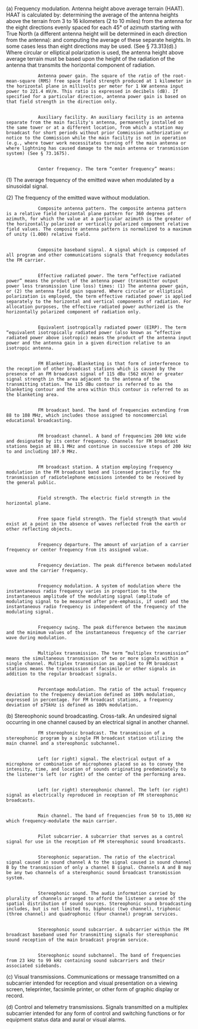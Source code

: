 (a) Frequency modulation.
                Antenna height above average terrain (HAAT). HAAT is calculated by: determining the average of the antenna heights above the terrain from 3 to 16 kilometers (2 to 10 miles) from the antenna for the eight directions evenly spaced for each 45° of azimuth starting with True North (a different antenna height will be determined in each direction from the antenna): and computing the average of these separate heights. In some cases less than eight directions may be used. (See § 73.313(d).) Where circular or elliptical polarization is used, the antenna height above average terrain must be based upon the height of the radiation of the antenna that transmits the horizontal component of radiation.


                Antenna power gain. The square of the ratio of the root-mean-square (RMS) free space field strength produced at 1 kilometer in the horizontal plane in millivolts per meter for 1 kW antenna input power to 221.4 mV/m. This ratio is expressed in decibels (dB). If specified for a particular direction, antenna power gain is based on that field strength in the direction only.


                Auxiliary facility. An auxiliary facility is an antenna separate from the main facility's antenna, permanently installed on the same tower or at a different location, from which a station may broadcast for short periods without prior Commission authorization or notice to the Commission while the main facility is not in operation (e.g., where tower work necessitates turning off the main antenna or where lightning has caused damage to the main antenna or transmission system) (See § 73.1675).


                Center frequency. The term “center frequency” means:

(1) The average frequency of the emitted wave when modulated by a sinusoidal signal.

(2) The frequency of the emitted wave without modulation.


                Composite antenna pattern. The composite antenna pattern is a relative field horizontal plane pattern for 360 degrees of azimuth, for which the value at a particular azimuth is the greater of the horizontally polarized or vertically polarized component relative field values. The composite antenna pattern is normalized to a maximum of unity (1.000) relative field.


                Composite baseband signal. A signal which is composed of all program and other communications signals that frequency modulates the FM carrier.


                Effective radiated power. The term “effective radiated power” means the product of the antenna power (transmitter output power less transmission line loss) times: (1) The antenna power gain, or (2) the antenna field gain squared. Where circular or elliptical polarization is employed, the term effective radiated power is applied separately to the horizontal and vertical components of radiation. For allocation purposes, the effective radiated power authorized is the horizontally polarized component of radiation only.


                Equivalent isotropically radiated power (EIRP). The term “equivalent isotropically radiated power (also known as “effective radiated power above isotropic) means the product of the antenna input power and the antenna gain in a given direction relative to an isotropic antenna.


                FM Blanketing. Blanketing is that form of interference to the reception of other broadcast stations which is caused by the presence of an FM broadcast signal of 115 dBu (562 mV/m) or greater signal strength in the area adjacent to the antenna of the transmitting station. The 115 dBu contour is referred to as the blanketing contour and the area within this contour is referred to as the blanketing area.


                FM broadcast band. The band of frequencies extending from 88 to 108 MHz, which includes those assigned to noncommercial educational broadcasting.


                FM broadcast channel. A band of frequencies 200 kHz wide and designated by its center frequency. Channels for FM broadcast stations begin at 88.1 MHz and continue in successive steps of 200 kHz to and including 107.9 MHz.


                FM broadcast station. A station employing frequency modulation in the FM broadcast band and licensed primarily for the transmission of radiotelephone emissions intended to be received by the general public.


                Field strength. The electric field strength in the horizontal plane.


                Free space field strength. The field strength that would exist at a point in the absence of waves reflected from the earth or other reflecting objects.


                Frequency departure. The amount of variation of a carrier frequency or center frequency from its assigned value.


                Frequency deviation. The peak difference between modulated wave and the carrier frequency.


                Frequency modulation. A system of modulation where the instantaneous radio frequency varies in proportion to the instantaneous amplitude of the modulating signal (amplitude of modulating signal to be measured after pre-emphasis, if used) and the instantaneous radio frequency is independent of the frequency of the modulating signal.


                Frequency swing. The peak difference between the maximum and the minimum values of the instantaneous frequency of the carrier wave during modulation.


                Multiplex transmission. The term “multiplex transmission” means the simultaneous transmission of two or more signals within a single channel. Multiplex transmission as applied to FM broadcast stations means the transmission of facsimile or other signals in addition to the regular broadcast signals.


                Percentage modulation. The ratio of the actual frequency deviation to the frequency deviation defined as 100% modulation, expressed in percentage. For FM broadcast stations, a frequency deviation of ±75kHz is defined as 100% modulation.

(b) Stereophonic sound broadcasting.
                Cross-talk. An undesired signal occurring in one channel caused by an electrical signal in another channel.


                FM stereophonic broadcast. The transmission of a stereophonic program by a single FM broadcast station utilizing the main channel and a stereophonic subchannel.


                Left (or right) signal. The electrical output of a microphone or combination of microphones placed so as to convey the intensity, time, and location of sounds originating predominately to the listener's left (or right) of the center of the performing area.


                Left (or right) stereophonic channel. The left (or right) signal as electrically reproduced in reception of FM stereophonic broadcasts.


                Main channel. The band of frequencies from 50 to 15,000 Hz which frequency-modulate the main carrier.


                Pilot subcarrier. A subcarrier that serves as a control signal for use in the reception of FM stereophonic sound broadcasts.


                Stereophonic separation. The ratio of the electrical signal caused in sound channel A to the signal caused in sound channel B by the transmission of only a channel B signal. Channels A and B may be any two channels of a stereophonic sound broadcast transmission system.


                Stereophonic sound. The audio information carried by plurality of channels arranged to afford the listener a sense of the spatial distribution of sound sources. Stereophonic sound broadcasting includes, but is not limited to, biphonic (two channel), triphonic (three channel) and quadrophonic (four channel) program services.


                Stereophonic sound subcarrier. A subcarrier within the FM broadcast baseband used for transmitting signals for stereophonic sound reception of the main broadcast program service.


                Stereophonic sound subchannel. The band of frequencies from 23 kHz to 99 kHz containing sound subcarriers and their associated sidebands.

(c) Visual transmissions. Communications or message transmitted on a subcarrier intended for reception and visual presentation on a viewing screen, teleprinter, facsimile printer, or other form of graphic display or record.

(d) Control and telemetry transmissions. Signals transmitted on a multiplex subcarrier intended for any form of control and switching functions or for equipment status data and aural or visual alarms.

